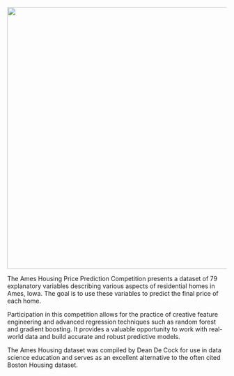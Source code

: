 <img src='https://wagon-public-datasets.s3.amazonaws.com/data-science-images/ML/kaggle-batch-challenge.png' width=600>

The Ames Housing Price Prediction Competition presents a dataset of 79 explanatory variables describing various aspects of residential homes in Ames, Iowa. The goal is to use these variables to predict the final price of each home.

Participation in this competition allows for the practice of creative feature engineering and advanced regression techniques such as random forest and gradient boosting. It provides a valuable opportunity to work with real-world data and build accurate and robust predictive models.

The Ames Housing dataset was compiled by Dean De Cock for use in data science education and serves as an excellent alternative to the often cited Boston Housing dataset.
